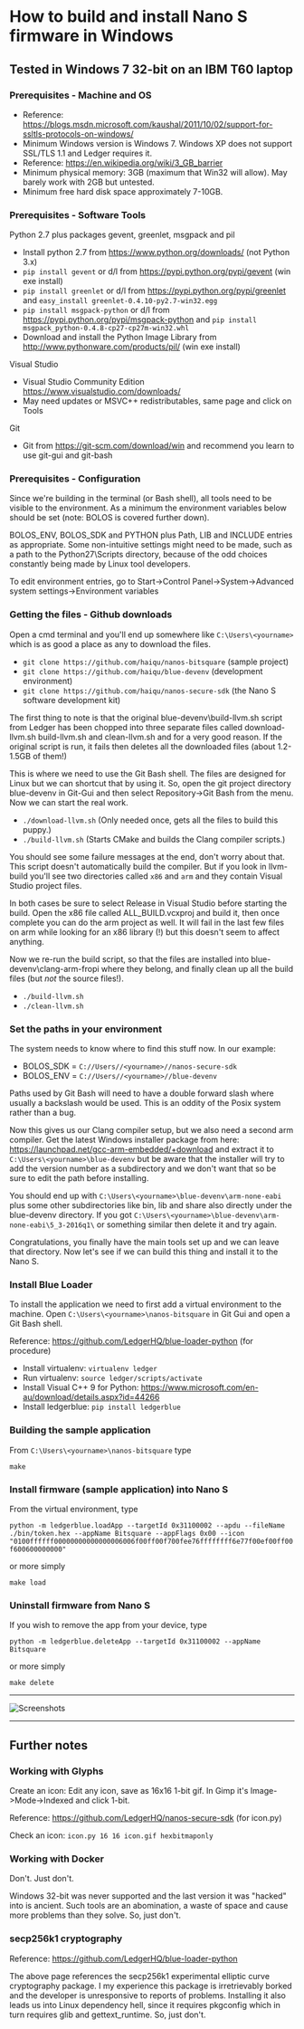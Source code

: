 # How to build and install Nano S firmware in Windows

## Tested in Windows 7 32-bit on an IBM T60 laptop



### Prerequisites - Machine and OS

- Reference: https://blogs.msdn.microsoft.com/kaushal/2011/10/02/support-for-ssltls-protocols-on-windows/
- Minimum Windows version is Windows 7. Windows XP does not support SSL/TLS 1.1 and Ledger requires it.
- Reference: https://en.wikipedia.org/wiki/3_GB_barrier
- Minimum physical memory: 3GB (maximum that Win32 will allow). May barely work with 2GB but untested.
- Minimum free hard disk space approximately 7-10GB.

### Prerequisites - Software Tools

Python 2.7 plus packages gevent, greenlet, msgpack and pil

- Install python 2.7 from https://www.python.org/downloads/ (not Python 3.x)
- `pip install gevent` or d/l from https://pypi.python.org/pypi/gevent (win exe install)
- `pip install greenlet` or d/l from https://pypi.python.org/pypi/greenlet and `easy_install greenlet-0.4.10-py2.7-win32.egg`
- `pip install msgpack-python` or d/l from https://pypi.python.org/pypi/msgpack-python and `pip install msgpack_python-0.4.8-cp27-cp27m-win32.whl`
- Download and install the Python Image Library from http://www.pythonware.com/products/pil/ (win exe install)

Visual Studio

- Visual Studio Community Edition https://www.visualstudio.com/downloads/
- May need updates or MSVC++ redistributables, same page and click on Tools

Git

- Git from https://git-scm.com/download/win and recommend you learn to use git-gui and git-bash


### Prerequisites - Configuration

Since we're building in the terminal (or Bash shell), all tools need to be visible to the environment. As a minimum the environment variables below should be set (note: BOLOS is covered further down).

BOLOS_ENV, BOLOS_SDK and PYTHON plus Path, LIB and INCLUDE entries as appropriate. Some non-intuitive settings might need to be made, such as a path to the Python27\Scripts directory, because of the odd choices constantly being made by Linux tool developers.

To edit environment entries, go to Start->Control Panel->System->Advanced system settings->Environment variables


### Getting the files - Github downloads

Open a cmd terminal and you'll end up somewhere like `C:\Users\<yourname>` which is as good a place as any to download the files.

- `git clone https://github.com/haiqu/nanos-bitsquare` (sample project)
- `git clone https://github.com/haiqu/blue-devenv` (development environment)
- `git clone https://github.com/haiqu/nanos-secure-sdk` (the Nano S software development kit)

The first thing to note is that the original blue-devenv\build-llvm.sh script from Ledger has been chopped into three separate files called download-llvm.sh build-llvm.sh and clean-llvm.sh and for a very good reason. If the original script is run, it fails then deletes all the downloaded files (about 1.2-1.5GB of them!)

This is where we need to use the Git Bash shell. The files are designed for Linux but we can shortcut that by using it. So, open the git project directory blue-devenv in Git-Gui and then select Repository->Git Bash from the menu. Now we can start the real work.

- `./download-llvm.sh` (Only needed once, gets all the files to build this puppy.)
- `./build-llvm.sh` (Starts CMake and builds the Clang compiler scripts.)

You should see some failure messages at the end, don't worry about that. This script doesn't automatically build the compiler. But if you look in llvm-build you'll see two directories called `x86` and `arm` and they contain Visual Studio project files.

In both cases be sure to select Release in Visual Studio before starting the build. Open the x86 file called ALL_BUILD.vcxproj and build it, then once complete you can do the arm project as well. It will fail in the last few files on arm while looking for an x86 library (!) but this doesn't seem to affect anything.

Now we re-run the build script, so that the files are installed into blue-devenv\clang-arm-fropi where they belong, and finally clean up all the build files (but _not_ the source files!).

- `./build-llvm.sh`
- `./clean-llvm.sh`


### Set the paths in your environment

The system needs to know where to find this stuff now. In our example:

- BOLOS_SDK = `C://Users//<yourname>//nanos-secure-sdk`
- BOLOS_ENV = `C://Users//<yourname>//blue-devenv`

Paths used by Git Bash will need to have a double forward slash where usually a backslash would be used. This is an oddity of the Posix system rather than a bug.

Now this gives us our Clang compiler setup, but we also need a second arm compiler. Get the latest Windows installer package from here: https://launchpad.net/gcc-arm-embedded/+download and extract it to `C:\Users\<yourname>\blue-devenv` but be aware that the installer will try to add the version number as a subdirectory and we don't want that so be sure to edit the path before installing.

You should end up with `C:\Users\<yourname>\blue-devenv\arm-none-eabi` plus some other subdirectories like bin, lib and share also directly under the blue-devenv directory. If you got `C:\Users\<yourname>\blue-devenv\arm-none-eabi\5_3-2016q1\` or something similar then delete it and try again.

Congratulations, you finally have the main tools set up and we can leave that directory. Now let's see if we can build this thing and install it to the Nano S.


### Install Blue Loader

To install the application we need to first add a virtual environment to the machine. Open `C:\Users\<yourname>\nanos-bitsquare` in Git Gui and open a Git Bash shell.

Reference: https://github.com/LedgerHQ/blue-loader-python (for procedure)

- Install virtualenv: `virtualenv ledger`
- Run virtualenv:  `source ledger/scripts/activate`
- Install Visual C++ 9 for Python: https://www.microsoft.com/en-au/download/details.aspx?id=44266
- Install ledgerblue: `pip install ledgerblue`


### Building the sample application

From `C:\Users\<yourname>\nanos-bitsquare` type

`make`


### Install firmware (sample application) into Nano S

From the virtual environment, type

`python -m ledgerblue.loadApp --targetId 0x31100002 --apdu --fileName ./bin/token.hex --appName Bitsquare --appFlags 0x00 --icon "0100ffffff00000000000000006006f00ff00f700fee76ffffffff6e77f00ef00ff00f600600000000"`

or more simply

`make load`


### Uninstall firmware from Nano S

If you wish to remove the app from your device, type

`python -m ledgerblue.deleteApp --targetId 0x31100002 --appName Bitsquare`

or more simply

`make delete`


-------------------------------

![Screenshots](http://i.imgur.com/poHFClD.jpg)


-------------------------------

## Further notes 


### Working with Glyphs

Create an icon: Edit any icon, save as 16x16 1-bit gif. In Gimp it's Image->Mode->Indexed and click 1-bit.

Reference: https://github.com/LedgerHQ/nanos-secure-sdk (for icon.py)

Check an icon: `icon.py 16 16 icon.gif hexbitmaponly`


### Working with Docker

Don't. Just don't.

Windows 32-bit was never supported and the last version it was "hacked" into is ancient. Such tools are an abomination, a waste of space and cause more problems than they solve. So, just don't.


### secp256k1 cryptography

Reference: https://github.com/LedgerHQ/blue-loader-python

The above page references the secp256k1 experimental elliptic curve cryptography package. I my experience this package is irretrievably borked and the developer is unresponsive to reports of problems. Installing it also leads us into Linux dependency hell, since it requires pkgconfig which in turn requires glib and gettext_runtime. So, just don't.
